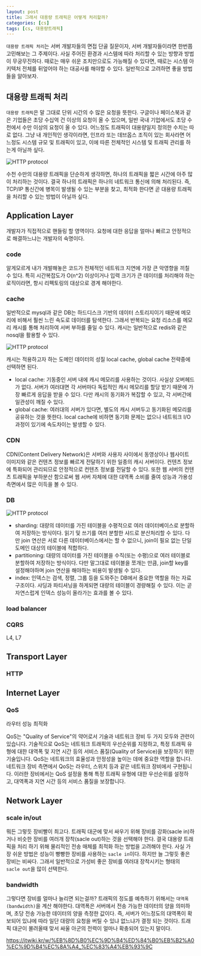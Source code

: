 ```yaml
---
layout: post
title: 그래서 대용량 트래픽은 어떻게 처리할까?
categories: [cs]
tags: [cs, 대용량트래픽]
---
```


`대용량 트래픽 처리`는 서버 개발자들의 면접 단골 질문이자, 서버 개발자들이라면 한번쯤 고민해보는 그 주제이다. 사실 주어진 환경과 시스템에 따라 처리할 수 있는 방향과 방법이 무궁무진하다. 때로는 매우 쉬운 조치만으로도 가능해질 수 있다면, 때로는 시스템 아키텍처 전체를 뒤엎어야 하는 대공사를 해야할 수 있다. 일반적으로 고려하면 좋을 방법들을 알아보자.

## 대용량 트래픽 처리
`대용량 트래픽`은 말 그대로 단위 시간의 수 많은 요청을 뜻한다. 구글이나 페이스북과 같은 기업들은 초당 수십억 건 이상의 요청이 올 수 있으며, 일반 국내 기업에서도 초당 수천에서 수만 이상의 요청이 올 수 있다. 어느정도 트래픽이 대용량일지 정의한 수치는 따로 없다. 그냥 내 개인적인 생각이라면, 인프라 또는 데브옵스 조직이 있는 회사라면 어느정도 시스템 규모 및 트래픽이 있고, 이에 따른 전체적인 시스템 및 트래픽 관리를 하는게 아닐까 싶다.

![HTTP protocol]({{site.url}}/assets/images/posts/high-traffic/high-traffic-01.png)

수천 수만의 대용량 트래픽을 단순하게 생각하면, 하나의 트래픽을 짧은 시간에 아주 많이 처리하는 것이다. 결국 하나의 트래픽은 하나의 네트워크 통신에 의해 처리된다. 즉, TCP/IP 통신간에 병목이 발생될 수 있는 부분을 찾고, 최적화 한다면 곧 대용량 트래픽을 처리할 수 있는 방법이 아닐까 싶다.

## Application Layer
개발자가 직접적으로 핸들링 할 영역이다. 요청에 대한 응답을 얼마나 빠르고 안정적으로 해결하느냐는 개발자의 숙명이다.

### code
알게모르게 내가 개발해놓은 코드가 전체적인 네트워크 지연에 가장 큰 악영향을 끼칠 수 있다. 특히 시간복잡도가 O(n^2) 이상이거나 입력 크기가 큰 데이터를 처리해야 하는 로직이라면, 항시 리펙토링의 대상으로 경계 해야한다. 

### cache
일반적으로 mysql과 같은 DB는 하드디스크 기반의 데이터 스토리지이기 때문에 메모리에 비해서 훨씬 느린 속도로 데이터를 탐색한다. 그래서 반복되는 요청 리소스를 메모리 캐시를 통해 처리하여 서버 부하를 줄일 수 있다. 캐시는 일반적으로 redis와 같은 nosql을 활용할 수 있다.

![HTTP protocol]({{site.url}}/assets/images/posts/high-traffic/high-traffic-02.png)

캐시는 적용하고자 하는 도메인 데이터의 성질 local cache, global cache 전략중에 선택하면 된다.

* local cache: 기동중인 서버 내에 캐시 메모리를 사용하는 것이다. 사실상 오버헤드가 없다. 서버가 여러대면 각 서버마다 독립적인 캐시 메모리를 할당 받기 때문에 가장 빠르게 응답을 받을 수 있다. 다만 캐시의 동기화가 복잡할 수 있고, 각 서버간에 일관성이 깨질 수 있다.
* global cache: 여러대의 서버가 있다면, 별도의 캐시 서버두고 동기화된 메모리를 공유하는 것을 뜻한다. local cache에 비하면 동기화 문제는 없으나 네트워크 I/O 과정이 있기에 속도차이는 발생할 수 있다.

### CDN
CDN(Content Delivery Network)은 서버와 사용자 사이에서 동영상이나 웹사이트 이미지와 같은 컨텐츠 정보를 빠르게 전달하기 위한 일종의 캐시 서버이다. 컨텐츠 정보에 특화되어 관리되므로 안정적으로 컨텐츠 정보를 전달할 수 있다. 또한 웹 서버의 컨텐츠 트래픽을 부하분산 함으로써 웹 서버 자체에 대한 대역폭 소비를 줄여 성능과 가용성 측면에서 많은 이득을 볼 수 있다.

### DB
![HTTP protocol]({{site.url}}/assets/images/posts/high-traffic/high-traffic-03.png)

* sharding: 대량의 데이터를 가진 테이블을 수평적으로 여러 데이터베이스로 분할하여 저장하는 방식이다. 읽기 및 쓰기를 여러 분할한 샤드로 분산처리할 수 있다. 다만 join 연산은 서로 다른 데이터베이스에서는 할 수 없으니, join이 필요 없는 단일 도메인 대상의 테이블에 적합하다.
* partitioning: 대량의 데이터를 가진 테이블을 수직(또는 수평)으로 여러 테이블로 분할하여 저장하는 방식이다. 다만 말그대로 테이블을 쪼개는 만큼, join할 key를 설정해야하며 join 연산을 해야하는 비용이 발생될 수 있다.
* index: 인덱스는 검색, 정렬, 그룹 등을 도와주는 DB에서 중요한 역할을 하는 자료구조이다. 샤딩과 파티셔닝을 하게되면 대량의 테이블이 경량해질 수 있다. 이는 곧 자연스럽게 인덱스 성능이 올라가는 효과를 볼 수 있다.


### load balancer
### CQRS
L4, L7

## Transport Layer
### HTTP

## Internet Layer
### QoS
라우터 성능 최적화

QoS는 "Quality of Service"의 약어로서 기술과 네트워크 장비 두 가지 모두와 관련이 있습니다.
기술적으로 QoS는 네트워크 트래픽의 우선순위를 지정하고, 특정 트래픽 유형에 대한 대역폭 및 지연 시간 등의 서비스 품질(Quality of Service)을 보장하기 위한 기술입니다. QoS는 네트워크의 효율성과 안정성을 높이는 데에 중요한 역할을 합니다.
네트워크 장비 측면에서 QoS는 라우터, 스위치 등과 같은 네트워크 장비에서 구현됩니다. 이러한 장비에서는 QoS 설정을 통해 특정 트래픽 유형에 대한 우선순위를 설정하고, 대역폭과 지연 시간 등의 서비스 품질을 보장합니다.

## Network Layer

### scale in/out
뭐든 그렇듯 장비빨이 최고다. 트래픽 대군에 맞서 싸우기 위해 장비를 강화(sacle in)하거나 비슷한 장비를 여러개 장착(sacle out)하는 것을 선택해야 한다. 결국 대용량 트래픽을 처리 하기 위해 물리적인 전송 매체를 최적화 하는 방법을 고려해야 한다. 사실 가장 쉬운 방법은 성능이 빵빵한 장비를 사용하는 `sacle in`이다. 하지만 늘 그렇듯 좋은 장비는 비싸다. 그래서 일반적으로 가성비 좋은 장비를 여러대 장착시키는 형태의 `sacle out`을 많이 선택한다.

### bandwidth
그렇다면 장비를 얼마나 늘리면 되는걸까? 트래픽의 정도를 예측하기 위해서는 `대역폭(bandwidth)`을 계산 해야한다. 대역폭은 서버에서 전송 가능한 데이터의 양을 의미하며, 초당 전송 가능한 데이터의 양을 측정한 값이다. 즉, 서버가 어느정도의 대역폭이 확보되어 있냐에 따라 일단 대량의 요청을 버틸 수 있냐 없느냐가 결정 되는 것이다. 트래픽 대군이 몰려올때 맞서 싸울 아군의 전력이 얼마나 확충되어 있는지 말이다.

<https://itwiki.kr/w/%EB%8D%B0%EC%9D%B4%ED%84%B0%EB%B2%A0%EC%9D%B4%EC%8A%A4_%EC%83%A4%EB%93%9C>